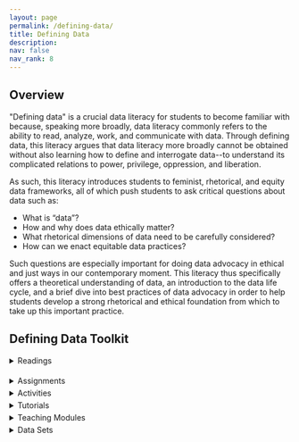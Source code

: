 ```yaml
---
layout: page
permalink: /defining-data/
title: Defining Data
description: 
nav: false
nav_rank: 8
---
```


## Overview

"Defining data" is a crucial data literacy for students to become familiar with because, speaking more broadly, data literacy commonly refers to the ability to read, analyze, work, and communicate with data. Through defining data, this literacy argues that data literacy more broadly cannot be obtained without also learning how to define and interrogate data--to understand its complicated relations to power, privilege, oppression, and liberation. 

As such, this literacy introduces students to feminist, rhetorical, and equity data frameworks, all of which push students to ask critical questions about data such as: 
- What is “data”?
- How and why does data ethically matter?
- What rhetorical dimensions of data need to be carefully considered?
- How can we enact equitable data practices?

Such questions are especially important for doing data advocacy in ethical and just ways in our contemporary moment. This literacy thus specifically offers a theoretical understanding of data, an introduction to the data life cycle, and a brief dive into best practices of data advocacy in order to help students develop a strong rhetorical and ethical foundation from which to take up this important practice. 

## Defining Data Toolkit

<details>
<summary>Readings</summary>



<br></details>

<div style="height:5px;font-size:1px;">&nbsp;</div>

<details>
<summary>Assignments</summary>
<br>
Internal text here
</details>

<div style="height:5px;font-size:1px;">&nbsp;</div>

<details>
<summary>Activities</summary>
<br>
Internal text here
</details>

<div style="height:5px;font-size:1px;">&nbsp;</div>

<details>
<summary>Tutorials</summary>
<br>
Internal text here
</details>

<div style="height:5px;font-size:1px;">&nbsp;</div>

<details>
<summary>Teaching Modules</summary>
<br>
Internal text here
</details>

<div style="height:5px;font-size:1px;">&nbsp;</div>

<details>
<summary>Data Sets</summary>
<br>

Internal text here

</details>
